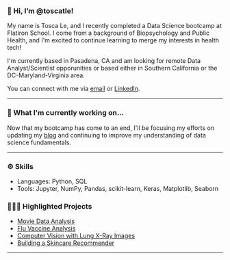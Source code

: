 ### 👋 Hi, I’m @toscatle!
My name is Tosca Le, and I recently completed a Data Science bootcamp at Flatiron School. I come from a background of Biopsychology and Public Health, and I'm excited to continue learning to merge my interests in health tech!

I'm currently based in Pasadena, CA and am looking for remote Data Analyst/Scientist opporunities or based either in Southern California or the DC-Maryland-Virginia area.

You can connect with me via [email](mailto:toscatle@gmail.com) or [LinkedIn](https://www.linkedin.com/in/tosca-le-/).
***

### 👀 What I'm currently working on...
Now that my bootcamp has come to an end, I'll be focusing my efforts on updating my [blog](https://toscatle.medium.com/) and continuing to improve my understanding of data science fundamentals. 
***

### ⚙️ Skills
- Languages: Python, SQL
- Tools: Jupyter, NumPy, Pandas, scikit-learn, Keras, Matplotlib, Seaborn

### 👩🏻‍💻 Highlighted Projects 
- [Movie Data Analysis](https://github.com/toscatle/movie_data_analysis)
- [Flu Vaccine Analysis](https://github.com/toscatle/flu_vaccine_analysis)
- [Computer Vision with Lung X-Ray Images](https://github.com/toscatle/pneumonia_xray_analysis)
- [Building a Skincare Recommender](https://github.com/toscatle/skincare_recommender)
***

<!---
toscatle/toscatle is a ✨ special ✨ repository because its `README.md` (this file) appears on your GitHub profile.
You can click the Preview link to take a look at your changes.
--->
